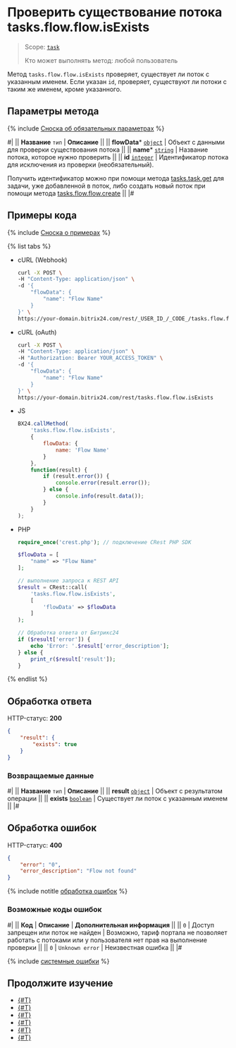 # Проверить существование потока tasks.flow.flow.isExists

> Scope: [`task`](../../scopes/permissions.md)
>
> Кто может выполнять метод: любой пользователь

Метод `tasks.flow.flow.isExists` проверяет, существует ли поток с указанным именем. Если указан `id`, проверяет, существуют ли потоки с таким же именем, кроме указанного.

## Параметры метода

{% include [Сноска об обязательных параметрах](../../../_includes/required.md) %}

#|
|| **Название**
`тип` | **Описание** ||
|| **flowData*** 
[`object`](../../data-types.md) | Объект с данными для проверки существования потока ||
|| **name*** 
[`string`](../../data-types.md) | Название потока, которое нужно проверить ||
|| **id** 
[`integer`](../../data-types.md) | Идентификатор потока для исключения из проверки (необязательный). 

Получить идентификатор можно при помощи метода [tasks.task.get](../tasks-task-get.md) для задачи, уже добавленной в поток, либо создать новый поток при помощи метода [tasks.flow.flow.create](./tasks-flow-flow-create.md) ||
|#

## Примеры кода

{% include [Сноска о примерах](../../../_includes/examples.md) %}

{% list tabs %}

- cURL (Webhook)

    ```bash
    curl -X POST \
    -H "Content-Type: application/json" \
    -d '{
        "flowData": {
            "name": "Flow Name"
        }
    }' \
    https://your-domain.bitrix24.com/rest/_USER_ID_/_CODE_/tasks.flow.flow.isExists
    ```

- cURL (oAuth)

    ```bash
    curl -X POST \
    -H "Content-Type: application/json" \
    -H "Authorization: Bearer YOUR_ACCESS_TOKEN" \
    -d '{
        "flowData": {
            "name": "Flow Name"
        }
    }' \
    https://your-domain.bitrix24.com/rest/tasks.flow.flow.isExists
    ```

- JS

    ```js
    BX24.callMethod(
        'tasks.flow.flow.isExists',
        {
            flowData: {
                name: 'Flow Name'
            }
        },
        function(result) {
            if (result.error()) {
                console.error(result.error());
            } else {
                console.info(result.data());
            }
        }
    );
    ```

- PHP

    ```php
    require_once('crest.php'); // подключение CRest PHP SDK

    $flowData = [
        "name" => "Flow Name"
    ];

    // выполнение запроса к REST API
    $result = CRest::call(
        'tasks.flow.flow.isExists',
        [
            'flowData' => $flowData
        ]
    );

    // Обработка ответа от Битрикс24
    if ($result['error']) {
        echo 'Error: '.$result['error_description'];
    } else {
        print_r($result['result']);
    }
    ```

{% endlist %}

## Обработка ответа

HTTP-статус: **200**

```json
{
    "result": {
        "exists": true
    }
}
```

### Возвращаемые данные

#|
|| **Название**
`тип` | **Описание** ||
|| **result** 
[`object`](../../data-types.md) | Объект с результатом операции ||
|| **exists** 
[`boolean`](../../data-types.md) | Существует ли поток с указанным именем ||
|#

## Обработка ошибок

HTTP-статус: **400**

```json
{
    "error": "0",
    "error_description": "Flow not found"
}
```

{% include notitle [обработка ошибок](../../../_includes/error-info.md) %}

### Возможные коды ошибок

#|
|| **Код** | **Описание** | **Дополнительная информация** ||
|| `0` | Доступ запрещен или поток не найден | Возможно, тариф портала не позволяет работать с потоками или у пользователя нет прав на выполнение проверки ||
|| `0` | `Unknown error` | Неизвестная ошибка ||
|#

{% include [системные ошибки](../../../_includes/system-errors.md) %}

## Продолжите изучение

- [{#T}](./tasks-flow-flow-create.md)
- [{#T}](./tasks-flow-flow-get.md)
- [{#T}](./tasks-flow-flow-update.md)
- [{#T}](./tasks-flow-flow-delete.md)
- [{#T}](./tasks-flow-flow-activate.md)
- [{#T}](./tasks-flow-flow-pin.md)
